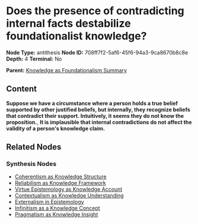 # Does the presence of contradicting internal facts destabilize foundationalist knowledge?

**Node Type:** antithesis
**Node ID:** 708ff7f2-5af6-45f6-94a3-9ca8670b8c8e
**Depth:** 4
**Terminal:** No

**Parent:** [Knowledge as Foundationalism Summary](knowledge-as-foundationalism-summary-synthesis-dc388349-74ae-48c0-9a7d-a4c8433d6924.md)

## Content

**Suppose we have a circumstance where a person holds a true belief supported by other justified beliefs, but internally, they recognize beliefs that contradict their support. Intuitively, it seems they do not know the proposition.**, **It is implausible that internal contradictions do not affect the validity of a person's knowledge claim.**

## Related Nodes

### Synthesis Nodes

- [Coherentism as Knowledge Structure](coherentism-as-knowledge-structure-synthesis-dcf5ced2-0e97-4e93-a65c-b1aeaed85755.md)
- [Reliabilism as Knowledge Framework](reliabilism-as-knowledge-framework-synthesis-9d0b767f-6909-41d0-b287-ca2c34444478.md)
- [Virtue Epistemology as Knowledge Account](virtue-epistemology-as-knowledge-account-synthesis-e1660d37-b440-4814-a0df-33ed0d444222.md)
- [Contextualism as Knowledge Understanding](contextualism-as-knowledge-understanding-synthesis-38396145-166d-4559-af41-1df002725eb2.md)
- [Externalism in Epistemology](externalism-in-epistemology-synthesis-3204f47e-d046-43d0-902c-552ddc9b73dd.md)
- [Infinitism as a Knowledge Concept](infinitism-as-a-knowledge-concept-synthesis-61aea497-85fb-49d0-9571-37f27dbedc1a.md)
- [Pragmatism as Knowledge Insight](pragmatism-as-knowledge-insight-synthesis-f864009c-55dc-46d2-8d58-d60bf7523370.md)
